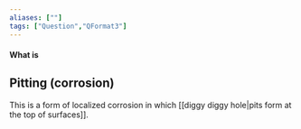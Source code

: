 ```yaml
---
aliases: [""]
tags: ["Question","QFormat3"]
---
```


#### What is
## Pitting (corrosion)
This is a form of localized corrosion in which [[diggy diggy hole|pits form at the top of surfaces]].
